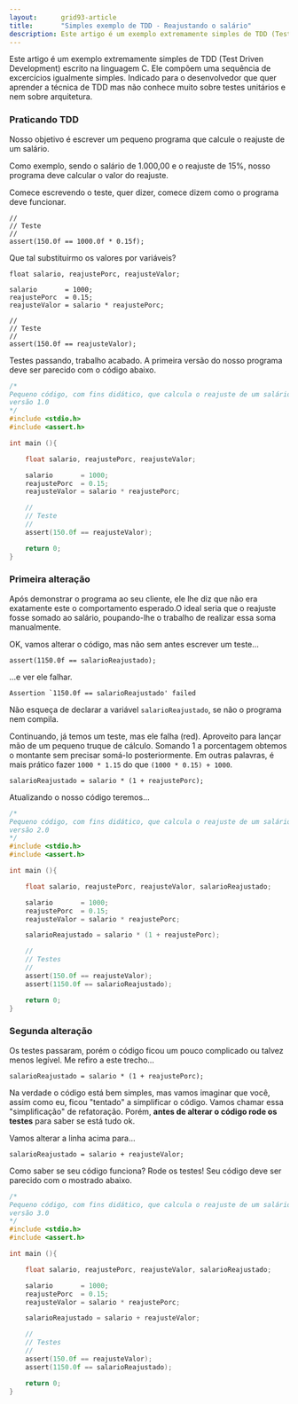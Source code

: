 ```yaml
---
layout:      grid93-article
title:       "Simples exemplo de TDD - Reajustando o salário"
description: Este artigo é um exemplo extremamente simples de TDD (Test Driven Development) escrito na linguagem C.
---
```


<div id="alerta">

<p>Este artigo é um exemplo extremamente simples de TDD (Test Driven Development) escrito na linguagem C.
Ele compõem uma sequência de excercícios igualmente simples. Indicado para o desenvolvedor que quer aprender a técnica
de TDD mas não conhece muito sobre testes unitários e nem sobre arquitetura.</p>

</div>


### Praticando TDD

Nosso objetivo é escrever um pequeno programa que calcule o reajuste de um salário.

Como exemplo, sendo o salário de 1.000,00 e o reajuste de 15%, nosso programa deve calcular o valor do reajuste. 

Comece escrevendo o teste, quer dizer, comece dizem como o programa deve funcionar.

    //
    // Teste
    //
    assert(150.0f == 1000.0f * 0.15f);


Que tal substituirmo os valores por variáveis?

    float salario, reajustePorc, reajusteValor;

    salario       = 1000;
    reajustePorc  = 0.15;
    reajusteValor = salario * reajustePorc;

    //
    // Teste
    //
    assert(150.0f == reajusteValor);

Testes passando, trabalho acabado. A primeira versão do nosso programa deve ser parecido com o código abaixo.

```c
/*
Pequeno código, com fins didático, que calcula o reajuste de um salário.
versão 1.0
*/
#include <stdio.h>
#include <assert.h>

int main (){

    float salario, reajustePorc, reajusteValor;

    salario       = 1000;
    reajustePorc  = 0.15;
    reajusteValor = salario * reajustePorc;

    //
    // Teste
    //
    assert(150.0f == reajusteValor);

    return 0;
}
```


### Primeira alteração


Após demonstrar o programa ao seu cliente, ele lhe diz que não era exatamente este o comportamento esperado.O ideal
seria que o reajuste fosse somado ao salário, poupando-lhe o trabalho de realizar essa soma manualmente.

OK, vamos alterar o código, mas não sem antes escrever um teste...


    assert(1150.0f == salarioReajustado);

...e ver ele falhar.

    Assertion `1150.0f == salarioReajustado' failed

Não esqueça de declarar a variável `salarioReajustado`, se não o programa nem compila. 

Continuando, já temos um teste, mas ele falha (red). Aproveito para lançar mão de um pequeno truque de cálculo. Somando 
1 a porcentagem obtemos o montante sem precisar somá-lo posteriormente. Em outras palavras, é mais prático fazer 
`1000 * 1.15` do que `(1000 * 0.15) + 1000`.

    salarioReajustado = salario * (1 + reajustePorc);

Atualizando o nosso código teremos...

```c
/*
Pequeno código, com fins didático, que calcula o reajuste de um salário.
versão 2.0
*/
#include <stdio.h>
#include <assert.h>

int main (){

    float salario, reajustePorc, reajusteValor, salarioReajustado;

    salario       = 1000;
    reajustePorc  = 0.15;
    reajusteValor = salario * reajustePorc;

    salarioReajustado = salario * (1 + reajustePorc);

    //
    // Testes
    //
    assert(150.0f == reajusteValor);
    assert(1150.0f == salarioReajustado);

    return 0;
}
```

### Segunda alteração

Os testes passaram, porém o código ficou um pouco complicado ou talvez menos legível. Me refiro a este trecho...

    salarioReajustado = salario * (1 + reajustePorc);

Na verdade o código está bem simples, mas vamos imaginar que você, assim como eu, ficou "tentado" a simplificar o código.
Vamos chamar essa "simplificação" de refatoração. Porém, __antes de alterar o código rode os testes__ para saber se está 
tudo ok.

Vamos alterar a linha acima para...

    salarioReajustado = salario + reajusteValor;

Como saber se seu código funciona? Rode os testes! Seu código deve ser parecido com o mostrado abaixo.



```c
/*
Pequeno código, com fins didático, que calcula o reajuste de um salário.
versão 3.0
*/
#include <stdio.h>
#include <assert.h>

int main (){

    float salario, reajustePorc, reajusteValor, salarioReajustado;

    salario       = 1000;
    reajustePorc  = 0.15;
    reajusteValor = salario * reajustePorc;

    salarioReajustado = salario + reajusteValor;

    //
    // Testes
    //
    assert(150.0f == reajusteValor);
    assert(1150.0f == salarioReajustado);

    return 0;
}
```